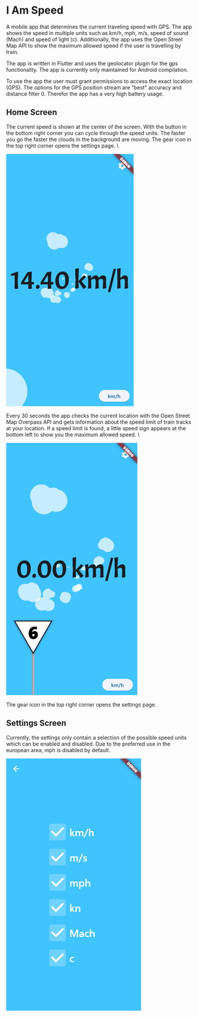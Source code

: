 # I Am Speed

A mobile app that determines the current traveling speed with GPS. The app shows the speed in multiple units such as
km/h, mph, m/s, speed of sound (Mach) and speed of light (c). Additionally, the app uses the Open Street Map API to
show the maximum allowed speed if the user is travelling by train.

The app is written in Flutter and uses the geolocator plugin for the gps functionality. The app is currently only 
maintained for Android compilation.

To use the app the user must grant permissions to access the exact location (GPS). The options for the GPS position 
stream are "best" accuracy and distance filter 0. Therefor the app has a very high battery usage.

## Home Screen

The current speed is shown at the center of the screen. With the button in the bottom right corner you can cycle through
the speed units. The faster you go the faster the clouds in the background are moving. The gear icon in the top right
corner opens the settings page. \

![](./resources/home.png)

Every 30 seconds the app checks the current location with the Open Street Map Overpass API and gets information about
the speed limit of train tracks at your location. If a speed limit is found, a little speed sign appears at the bottom
left to show you the maximum allowed speed. \

![](./resources/sign.png)

The gear icon in the top right corner opens the settings page.

## Settings Screen

Currently, the settings only contain a selection of the possible speed units which can be enabled and disabled. Due to 
the preferred use in the european area, mph is disabled by default. 

![](./resources/settings.png)
